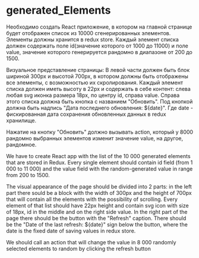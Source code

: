 # generated_Elements


Необходимо создать React приложение, в котором на главной странице будет отображен список из 10000 сгенерированных элементов. Элементы должны хранится в redux store. Каждый элемент списка должен содержать поле id(значение которого от 1000 до 11000) и поле value, значение которого генерируется рандомно в диапазоне от 200 до 1500.

Визуальное представление страницы: В левой части должен быть блок шириной 300px и высотой 700px, в котором должны быть отображены все элементы, с возможностью их скролирования. Каждый элемент списка должен иметь высоту в 22px и содержать в себе контент: слева любая svg иконка размера 18px, по центру id, справа value. Справа этого списка должна быть кнопка с названием "Обновить". Под кнопкой должна быть надпись "Дата последнего обновления: ${date}". Где date - фискированная дата сохранения обновленных данных в redux хранилище.

Нажатие на кнопку "Обновить" должно вызывать action, который у 8000 рандомно выбранных элементов изменит значение value, на другое, рандомное.


We have to create React app with the list of the 10 000 generated elements that are stored in Redux. Every single element should contain id field (from 1 000 to 11 000) and the value field with the random-generated value in range from 200 to 1500. 

The visual appearance of the page should be divided into 2 parts: in the left part there sould be a block with the width of 300px and the height of 700px that will contain all the elements with the possibility of scrolling. Every element of that list should have 22px height and contain svg icon with size of 18px, id in the middle and on the right side value. In the right part of the page there should be the button with the "Refresh" caption. There should be the "Date of the last refresh: ${date}" sign below the button, where the date is the fixed date of saving values in redux store.

 We should call an action that will change the value in 8 000 randomly selected elements to random by clicking the refresh button
 

